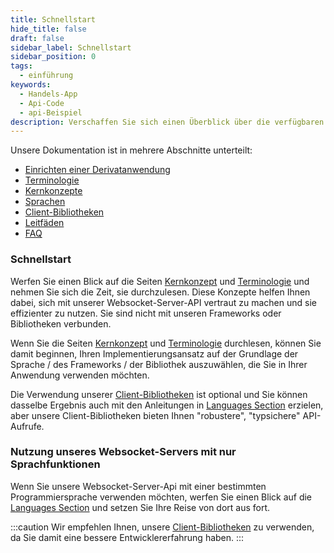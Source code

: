 ```yaml
---
title: Schnellstart
hide_title: false
draft: false
sidebar_label: Schnellstart
sidebar_position: 0
tags:
  - einführung
keywords:
  - Handels-App
  - Api-Code
  - api-Beispiel
description: Verschaffen Sie sich einen Überblick über die verfügbaren Deriv-API-Codebeispiele und -sprachen und wie Sie diese für die Erstellung Ihrer Trading-App verwenden können.
---
```


Unsere Dokumentation ist in mehrere Abschnitte unterteilt:

- [Einrichten einer Derivatanwendung](/docs/setting-up-a-deriv-application.md)
- [Terminologie](Kategorie/Terminologie)
- [Kernkonzepte](category/core-concepts)
- [Sprachen](Kategorie/Sprachen)
- [Client-Bibliotheken](category/client-libraries)
- [Leitfäden](Kategorie/Leitfäden)
- [FAQ](Kategorie/faq)

### Schnellstart

Werfen Sie einen Blick auf die Seiten [Kernkonzept](Kategorie/Kernkonzepte) und [Terminologie](Kategorie/Terminologie) und nehmen Sie sich die Zeit, sie durchzulesen. Diese Konzepte helfen Ihnen dabei, sich mit unserer Websocket-Server-API vertraut zu machen und sie effizienter zu nutzen. Sie sind nicht mit unseren Frameworks oder Bibliotheken verbunden.

Wenn Sie die Seiten [Kernkonzept](category/core-concepts) und [Terminologie](category/terminology) durchlesen, können Sie damit beginnen, Ihren Implementierungsansatz auf der Grundlage der Sprache / des Frameworks / der Bibliothek auszuwählen, die Sie in Ihrer Anwendung verwenden möchten.

Die Verwendung unserer [Client-Bibliotheken](category/client-libraries) ist optional und Sie können dasselbe Ergebnis auch mit den Anleitungen in [Languages Section](category/languages) erzielen, aber unsere Client-Bibliotheken bieten Ihnen "robustere", "typsichere" API-Aufrufe.

### Nutzung unseres Websocket-Servers mit nur Sprachfunktionen

Wenn Sie unsere Websocket-Server-Api mit einer bestimmten Programmiersprache verwenden möchten, werfen Sie einen Blick auf die [Languages Section](category/languages) und setzen Sie Ihre Reise von dort aus fort.

:::caution
Wir empfehlen Ihnen, unsere [Client-Bibliotheken](category/client-libraries) zu verwenden, da Sie damit eine bessere Entwicklererfahrung haben.
:::
